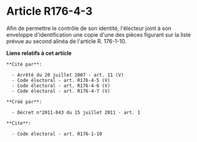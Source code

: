 # Article R176-4-3

Afin de permettre le contrôle de son identité, l'électeur joint à son enveloppe d'identification une copie d'une des pièces
figurant sur la liste prévue au second alinéa de l'article R. 176-1-10.

**Liens relatifs à cet article**

	**Cité par**:

	  - Arrêté du 20 juillet 2007 - art. 11 (V)
	  - Code électoral - art. R176-4-5 (V)
	  - Code électoral - art. R176-4-6 (V)
	  - Code électoral - art. R176-4-7 (V)

	**Créé par**:

	  - Décret n°2011-843 du 15 juillet 2011 - art. 1

	**Cite**:

	  - Code électoral - art. R176-1-10
